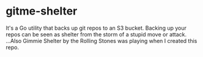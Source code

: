 # gitme-shelter
It's a Go utility that backs up git repos to an S3 bucket. Backing up your repos can be seen as shelter from the storm of a stupid move or attack. ...Also Gimmie Shelter by the Rolling Stones was playing when I created this repo.
